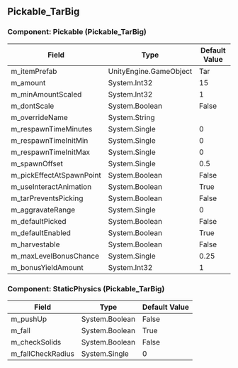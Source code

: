 ## Pickable_TarBig

### Component: Pickable (Pickable_TarBig)

|Field|Type|Default Value|
|---|---|---|
|m_itemPrefab|UnityEngine.GameObject|Tar|
|m_amount|System.Int32|15|
|m_minAmountScaled|System.Int32|1|
|m_dontScale|System.Boolean|False|
|m_overrideName|System.String||
|m_respawnTimeMinutes|System.Single|0|
|m_respawnTimeInitMin|System.Single|0|
|m_respawnTimeInitMax|System.Single|0|
|m_spawnOffset|System.Single|0.5|
|m_pickEffectAtSpawnPoint|System.Boolean|False|
|m_useInteractAnimation|System.Boolean|True|
|m_tarPreventsPicking|System.Boolean|False|
|m_aggravateRange|System.Single|0|
|m_defaultPicked|System.Boolean|False|
|m_defaultEnabled|System.Boolean|True|
|m_harvestable|System.Boolean|False|
|m_maxLevelBonusChance|System.Single|0.25|
|m_bonusYieldAmount|System.Int32|1|

### Component: StaticPhysics (Pickable_TarBig)

|Field|Type|Default Value|
|---|---|---|
|m_pushUp|System.Boolean|False|
|m_fall|System.Boolean|True|
|m_checkSolids|System.Boolean|False|
|m_fallCheckRadius|System.Single|0|

